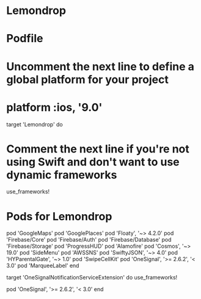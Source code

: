 # Lemondrop

# Podfile 


# Uncomment the next line to define a global platform for your project
# platform :ios, '9.0'

target 'Lemondrop' do
  # Comment the next line if you're not using Swift and don't want to use dynamic frameworks
  use_frameworks!

  # Pods for Lemondrop


  pod 'GoogleMaps'
  pod 'GooglePlaces'
  pod 'Floaty', '~> 4.2.0'
  pod 'Firebase/Core'
  pod 'Firebase/Auth'
  pod 'Firebase/Database'
  pod 'Firebase/Storage'
  pod 'ProgressHUD'
  pod 'Alamofire'
  pod 'Cosmos', '~> 19.0'
  pod 'SideMenu'
  pod 'AWSSNS'
  pod 'SwiftyJSON', '~> 4.0'
  pod 'HYParentalGate', '~> 1.0'
  pod 'SwipeCellKit'
  pod 'OneSignal', '>= 2.6.2', '< 3.0'
  pod 'MarqueeLabel'
end

target 'OneSignalNotificationServiceExtension' do
  use_frameworks!

  pod 'OneSignal', '>= 2.6.2', '< 3.0'
end

